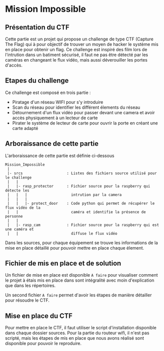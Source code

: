 # Mission Impossible

## Présentation du CTF

Cette partie est un projet qui propose un challenge de type CTF (Capture The Flag) qui à pour objectif de trouver un moyen de hacker le système mis en place pour obtenir un flag. Ce challenge est inspiré des film lors de l'intrution dans un batiment sécurisé, il faut ne pas être détecté par les caméras en changeant le flux vidéo, mais aussi déverouiller les portes d'accès.

## Etapes du challenge

Ce challenge est composé en trois partie :
 - Piratage d'un réseau WIFI pour s'y introduire
 - Scan du réseau pour identifier les différent élements du réseau
 - Détournement d'un flux vidéo pour passer devant une camera et avoir accès physiquement à un lecteur de carte
 - Pirater le système de lecteur de carte pour ouvrir la porte en créant une carte adapté

## Arboraissance de cette partie

L'arboraissance de cette partie est définie ci-dessous
```text
Mission_Impossible
 |
 |- srcs                    : Listes des fichiers source utilisé pour le challenge
 |   |
 |   |- rasp_protector      : Fichier source pour la raspberry qui détecte les
 |   |   |                    intrution par la camera
 |   |   |
 |   |   |- protect_door    : Code python qui permet de récupérer le flux vidéo de la
 |   |                        caméra et identifie la présence de personne
 |   |
 |   |- rasp_cam            : Fichier source pour la raspberry qui est une caméra et
 |   |                        diffuse le flux vidéo
```

Dans les sources, pour chaque équipement se trouve les informations de la mise en place détaillé pour pouvoir mettre en place chaque élement.

## Fichier de mis en place et de solution

Un fichier de mise en place est disponible `A faire` pour visualiser comment le projet à étais mis en place dans sont intégralité avec moin d'explication que dans les répertoires.

Un second fichier `A faire` permet d'avoir les étapes de manière détailler pour résoudre le CTF.

## Mise en place du CTF

Pour mettre en place le CTF, il faut utiliser le script d'installation disponible dans chaque dossier sources. Pour la partie du routeur wifi, il n'est pas scripté, mais les étapes de mis en place que nous avons réalisé sont disponible pour pouvoir le reproduire.
